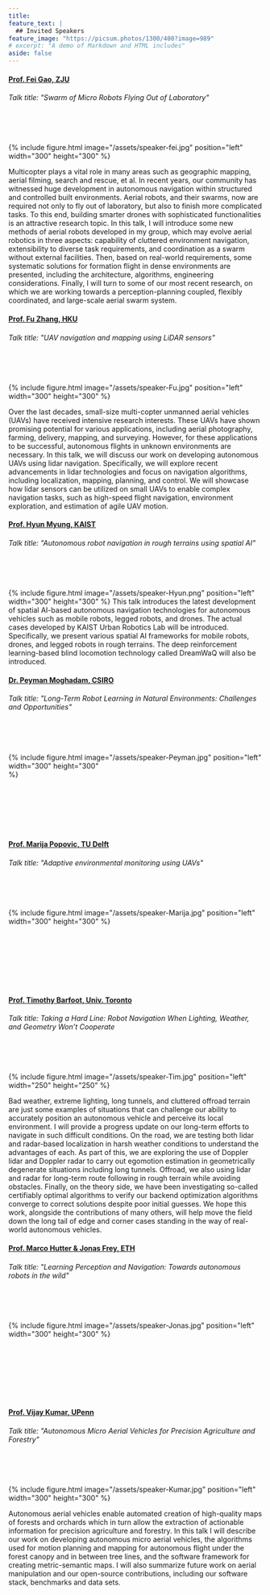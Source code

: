 ```yaml
---
title:
feature_text: | 
  ## Invited Speakers
feature_image: "https://picsum.photos/1300/400?image=989"
# excerpt: "A demo of Markdown and HTML includes"
aside: false
---
```


#### [Prof. Fei Gao, ZJU](http://zju-fast.com/fei-gao/)
###### Talk title: "Swarm of Micro Robots Flying Out of Laboratory"
######  
{% include figure.html image="/assets/speaker-fei.jpg" position="left" width="300" height="300" %}

Multicopter plays a vital role in many areas such as geographic mapping, aerial filming, search and rescue, et al. In recent years, our community has witnessed huge development in autonomous navigation within structured and controlled built environments. Aerial robots, and their swarms, now are required not only to fly out of laboratory, but also to finish more complicated tasks. To this end, building smarter drones with sophisticated functionalities is an attractive research topic. In this talk, I will introduce some new methods of aerial robots developed in my group, which may evolve aerial robotics in three aspects: capability of cluttered environment navigation, extensibility to diverse task requirements, and coordination as a swarm without external facilities. Then, based on real-world requirements, some systematic solutions for formation flight in dense environments are presented, including the architecture, algorithms, engineering considerations. Finally, I will turn to some of our most recent research, on which we are working towards a perception-planning coupled, flexibly coordinated, and large-scale aerial swarm system.


#### [Prof. Fu Zhang, HKU](https://mars.hku.hk/people.html)
###### Talk title: "UAV navigation and mapping using LiDAR sensors"
######  
{% include figure.html image="/assets/speaker-Fu.jpg" position="left" width="300" height="300" %}

Over the last decades, small-size multi-copter unmanned aerial vehicles (UAVs) have received intensive research interests. These UAVs have shown promising potential for various applications, including aerial photography, farming, delivery, mapping, and surveying. However, for these applications to be successful, autonomous flights in unknown environments are necessary. In this talk, we will discuss our work on developing autonomous UAVs using lidar navigation. Specifically, we will explore recent advancements in lidar technologies and focus on navigation algorithms, including localization, mapping, planning, and control. We will showcase how lidar sensors can be utilized on small UAVs to enable complex navigation tasks, such as high-speed flight navigation, environment exploration, and estimation of agile UAV motion.
  

#### [Prof. Hyun Myung, KAIST](https://urobot.kaist.ac.kr/url_teams/prof-hyunmyung/)
###### Talk title: "Autonomous robot navigation in rough terrains using spatial AI"
######  
{% include figure.html image="/assets/speaker-Hyun.png" position="left" width="300" height="300" %}
This talk introduces the latest development of spatial AI-based autonomous navigation technologies for autonomous vehicles such as mobile robots, legged robots, and drones. The actual cases developed by KAIST Urban Robotics Lab will be introduced. Specifically, we present various spatial AI frameworks for mobile robots, drones, and legged robots in rough terrains. The deep reinforcement learning-based blind locomotion technology called DreamWaQ will also be introduced.
  

#### [Dr. Peyman Moghadam, CSIRO](https://people.csiro.au/m/p/peyman-moghadam)
###### Talk title: "Long-Term Robot Learning in Natural Environments: Challenges and Opportunities"
######  
{% include figure.html image="/assets/speaker-Peyman.jpg" position="left" width="300" height="300" %}                                                                                                                                                                                                                                                                                                                                                                                                                                                                                                                                                                                                                                                                                                                                                                                                                                                                                                


#### [Prof. Marija Popovic, TU Delft](https://www.google.com/url?sa=t&source=web&rct=j&opi=89978449&url=https://www.tudelft.nl/en/staff/m.popovic%3FcHash%3D9c4e89537f3df185c588b06c8bece9d2&ved=2ahUKEwi-joG9u9OFAxVBi_0HHftACokQFnoECBYQAQ&usg=AOvVaw39JOwPLT8W0XaUNgMO-zJa)
###### Talk title: "Adaptive environmental monitoring using UAVs"
######  
{% include figure.html image="/assets/speaker-Marija.jpg" position="left" width="300" height="300" %}
                                                                                                                                                                                                                                                                                                                                                                                                                                                                                                                                                                                                                                                                                                                                                                                                                                                                                                


#### [Prof. Timothy Barfoot, Univ. Toronto](http://asrl.utias.utoronto.ca/~tdb/)
###### Talk title: Taking a Hard Line:  Robot Navigation When Lighting, Weather, and Geometry Won’t Cooperate
######  
{% include figure.html image="/assets/speaker-Tim.jpg" position="left" width="250" height="250" %}

Bad weather, extreme lighting, long tunnels, and cluttered offroad terrain are just some examples of situations that can challenge our ability to accurately position an autonomous vehicle and perceive its local environment.  I will provide a progress update on our long-term efforts to navigate in such difficult conditions.  On the road, we are testing both lidar and radar-based localization in harsh weather conditions to understand the advantages of each.  As part of this, we are exploring the use of Doppler lidar and Doppler radar to carry out egomotion estimation in geometrically degenerate situations including long tunnels.   Offroad, we also using lidar and radar for long-term route following in rough terrain while avoiding obstacles.  Finally, on the theory side, we have been investigating so-called certifiably optimal algorithms to verify our backend optimization algorithms converge to correct solutions despite poor initial guesses.  We hope this work, alongside the contributions of many others, will help move the field down the long tail of edge and corner cases standing in the way of real-world autonomous vehicles.


#### [Prof. Marco Hutter & Jonas Frey, ETH](https://rsl.ethz.ch/the-lab/people.html)
###### Talk title: "Learning Perception and Navigation: Towards autonomous robots in the wild"
######  
{% include figure.html image="/assets/speaker-Jonas.jpg" position="left" width="300" height="300" %}
                                                                                                                                                                                                                                                                                                                                                                                                                                                                                                                                                                                                                                                                                                                                                                                                                                                                                                


#### [Prof. Vijay Kumar, UPenn](https://www.kumarrobotics.org/dr-vijay-kumar/)
###### Talk title: "Autonomous Micro Aerial Vehicles for Precision Agriculture and Forestry"
######  
{% include figure.html image="/assets/speaker-Kumar.jpg" position="left" width="300" height="300" %}

Autonomous aerial vehicles enable automated creation of high-quality maps of forests and orchards which in turn allow the extraction of actionable information for precision agriculture and forestry. In this talk I will describe our work on developing autonomous micro aerial vehicles, the algorithms used for motion planning and mapping for autonomous flight under the forest canopy and in between tree lines, and the software framework for creating metric-semantic maps. I will also summarize future work on aerial manipulation and our open-source contributions, including our software stack, benchmarks and data sets.